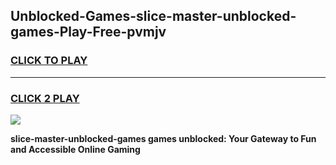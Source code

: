 
## Unblocked-Games-slice-master-unblocked-games-Play-Free-pvmjv
<h3>
<a href="https://premium76.site?title=slice-master-unblocked-games&ref=23A">CLICK TO PLAY</a></h3>
<hr>

<h3>
<a href="https://premium76.site?title=slice-master-unblocked-games&ref=23A">CLICK 2 PLAY</a>
  
</h3>

<a href="https://premium76.site?title=slice-master-unblocked-games&ref=23A"><img src="https://clearcache.store/games.png"></a>


**slice-master-unblocked-games games unblocked: Your Gateway to Fun and Accessible Online Gaming**
